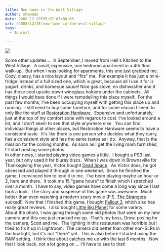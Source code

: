 ```yaml
---
title: New home in the West Village
author: shawndo
date: 2008-12-28T05:07:03+00:00
url: /2008/12/28/new-home-in-the-west-village
tags:
  - Journal

---
```

![](/images/2008/12/emcdinner.jpg)

Some other updates...  In September, I moved from Hell's Kitchen to the West Village.  A small, expensive, one bedroom apartment in a 4th floor walk-up.  But when I was looking for apartments, this one just grabbed me.   Cozy, classy, has a nice layout and "fits" me.  For example it has just a mini-fridge instead of a full sized one, which is great, because all I use it for is yogurt, drinks, and barbecue sauce! Nice gas stove, no dishwasher and it has those cool upside-down wineglass holders under the cabinets.  All things I would have done if I were remodelling this place myself.  For the past few months, I've been occupying myself with getting this place up and running.  I still need to buy some furniture, and for some reason I seem to only like the stuff at [Restoration Hardware][1].  Expensive and unfortunately, just at the top of my comfort zone with regards to cost. I've looked around a lot, and I don't seem to see that style anywhere else.  You can find individual things at other places, but Restoration Hardware seems to have a consistent taste.  It's like there is one person who decides what they carry, has a consistent style and has the same tastes as I do.  Anyway, that is the mission for the coming months.  As soon as I get the living room furnished, I'll start posting some photos.  
In other news, I started playing video games a little.  I bought a PS3 last year, but only used it for bluray discs.  When I was down in Brownsville for Thanksgiving this year, Victor bought [Dead Space][2].  As Victor does, he got obsessed and played it through in one weekend.  Since he finished the game, I convinced him to lend it to me.  I've been playing maybe an hour or 2, here and there.  It took me 15 "game hours" to finish which I stretched over a month.  I have to say, video games have come a long way since I last took a look.  The story and suspense of this game was awesome.  Much better than even watching a modern scary movie (P.S. [The Strangers][3] sucked!)  Now that I finished this game, I bought [Fallout 3][4], which also has really great reviews.  I also bought [Little Big Planet][5] for some variety.  
About the photo, I was going through some old photos that were on my new camera and this one just cracked me up.  That's my boss, Drew, posing for the camera, Scott and me.  The lighting in this restaurant was horrible but I tried to fix it up in Lightroom.  The camera did better than other non-SLRs in the low light, but it's not "there" yet.  This is also before I started using the RAW setting.  I think that about catches me up with the last 6 months.  Now that I look back, not a lot going on.... I'll have to see to that!

 [1]: http://www.restorationhardware.com
 [2]: http://www.gamespot.com/ps3/action/deadspace/index.html?sid=6200461
 [3]: http://www.apple.com/trailers/universal/thestrangers/
 [4]: http://www.gamespot.com/ps3/rpg/fallout3/index.html?sid=6200091
 [5]: http://www.gamespot.com/ps3/action/littlebigplanet/index.html?sid=6199348